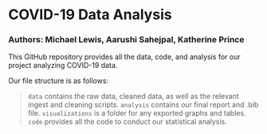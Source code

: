 # COVID-19 Data Analysis 
### Authors: Michael Lewis, Aarushi Sahejpal, Katherine Prince

This GitHub repository provides all the data, code, and analysis for our project analyzing COVID-19 data. 

Our file structure is as follows:
> `data` contains the raw data, cleaned data, as well as the relevant ingest and cleaning scripts.
> `analysis` contains our final report and .bib file.
> `visualizations` is a folder for any exported graphs and tables.
> `code` provides all the code to conduct our statistical analysis.
